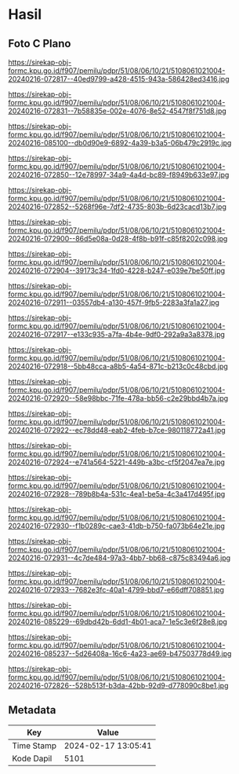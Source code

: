 # Hasil

## Foto C Plano

https://sirekap-obj-formc.kpu.go.id/f907/pemilu/pdpr/51/08/06/10/21/5108061021004-20240216-072817--40ed9799-a428-4515-943a-586428ed3416.jpg

https://sirekap-obj-formc.kpu.go.id/f907/pemilu/pdpr/51/08/06/10/21/5108061021004-20240216-072831--7b58835e-002e-4076-8e52-4547f8f751d8.jpg

https://sirekap-obj-formc.kpu.go.id/f907/pemilu/pdpr/51/08/06/10/21/5108061021004-20240216-085100--db0d90e9-6892-4a39-b3a5-06b479c2919c.jpg

https://sirekap-obj-formc.kpu.go.id/f907/pemilu/pdpr/51/08/06/10/21/5108061021004-20240216-072850--12e78997-34a9-4a4d-bc89-f8949b633e97.jpg

https://sirekap-obj-formc.kpu.go.id/f907/pemilu/pdpr/51/08/06/10/21/5108061021004-20240216-072852--5268f96e-7df2-4735-803b-6d23cacd13b7.jpg

https://sirekap-obj-formc.kpu.go.id/f907/pemilu/pdpr/51/08/06/10/21/5108061021004-20240216-072900--86d5e08a-0d28-4f8b-b91f-c85f8202c098.jpg

https://sirekap-obj-formc.kpu.go.id/f907/pemilu/pdpr/51/08/06/10/21/5108061021004-20240216-072904--39173c34-1fd0-4228-b247-e039e7be50ff.jpg

https://sirekap-obj-formc.kpu.go.id/f907/pemilu/pdpr/51/08/06/10/21/5108061021004-20240216-072911--03557db4-a130-457f-9fb5-2283a3fa1a27.jpg

https://sirekap-obj-formc.kpu.go.id/f907/pemilu/pdpr/51/08/06/10/21/5108061021004-20240216-072917--e133c935-a7fa-4b4e-9df0-292a9a3a8378.jpg

https://sirekap-obj-formc.kpu.go.id/f907/pemilu/pdpr/51/08/06/10/21/5108061021004-20240216-072918--5bb48cca-a8b5-4a54-871c-b213c0c48cbd.jpg

https://sirekap-obj-formc.kpu.go.id/f907/pemilu/pdpr/51/08/06/10/21/5108061021004-20240216-072920--58e98bbc-71fe-478a-bb56-c2e29bbd4b7a.jpg

https://sirekap-obj-formc.kpu.go.id/f907/pemilu/pdpr/51/08/06/10/21/5108061021004-20240216-072922--ec78dd48-eab2-4feb-b7ce-980118772a41.jpg

https://sirekap-obj-formc.kpu.go.id/f907/pemilu/pdpr/51/08/06/10/21/5108061021004-20240216-072924--e741a564-5221-449b-a3bc-cf5f2047ea7e.jpg

https://sirekap-obj-formc.kpu.go.id/f907/pemilu/pdpr/51/08/06/10/21/5108061021004-20240216-072928--789b8b4a-531c-4ea1-be5a-4c3a417d495f.jpg

https://sirekap-obj-formc.kpu.go.id/f907/pemilu/pdpr/51/08/06/10/21/5108061021004-20240216-072930--f1b0289c-cae3-41db-b750-fa073b64e21e.jpg

https://sirekap-obj-formc.kpu.go.id/f907/pemilu/pdpr/51/08/06/10/21/5108061021004-20240216-072931--4c7de484-97a3-4bb7-bb68-c875c83494a6.jpg

https://sirekap-obj-formc.kpu.go.id/f907/pemilu/pdpr/51/08/06/10/21/5108061021004-20240216-072933--7682e3fc-40a1-4799-bbd7-e66dff708851.jpg

https://sirekap-obj-formc.kpu.go.id/f907/pemilu/pdpr/51/08/06/10/21/5108061021004-20240216-085229--69dbd42b-6dd1-4b01-aca7-1e5c3e6f28e8.jpg

https://sirekap-obj-formc.kpu.go.id/f907/pemilu/pdpr/51/08/06/10/21/5108061021004-20240216-085237--5d26408a-16c6-4a23-ae69-b47503778d49.jpg

https://sirekap-obj-formc.kpu.go.id/f907/pemilu/pdpr/51/08/06/10/21/5108061021004-20240216-072826--528b513f-b3da-42bb-92d9-d778090c8be1.jpg


## Metadata

| Key        | Value               |
| ---------- | ------------------- |
| Time Stamp | 2024-02-17 13:05:41 |
| Kode Dapil | 5101                |



